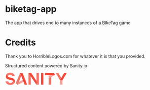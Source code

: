 # biketag-app

The app that drives one to many instances of a BikeTag game



# Credits

Thank you to HorribleLogos.com for whatever it is that you provided.

Structured content powered by Sanity.io

[![Sanity.io][sanity-image]](https://sanity.io)

[sanity-image]: https://raw.githubusercontent.com/keneucker/biketag-app/production/public/img/sanity-logo.png
